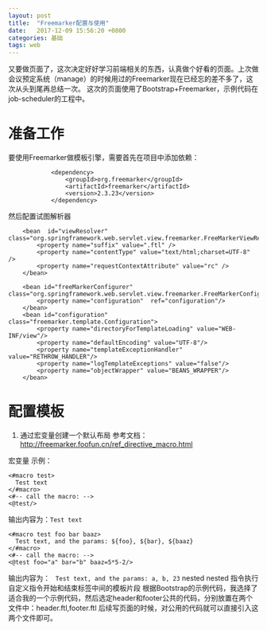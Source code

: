 ```yaml
---
layout: post
title:  "Freemarker配置与使用"
date:   2017-12-09 15:56:20 +0800
categories: 基础
tags: web
---
```


又要做页面了，这次决定好好学习前端相关的东西，认真做个好看的页面。上次做会议预定系统（manage）的时候用过的Freemarker现在已经忘的差不多了，这次从头到尾再总结一次。
这次的页面使用了Bootstrap+Freemarker，示例代码在job-scheduler的工程中。

# 准备工作
要使用Freemarker做模板引擎，需要首先在项目中添加依赖：
~~~
            <dependency>
                <groupId>org.freemarker</groupId>
                <artifactId>freemarker</artifactId>
                <version>2.3.23</version>
            </dependency>
~~~
然后配置试图解析器
~~~
    <bean  id="viewResolver" class="org.springframework.web.servlet.view.freemarker.FreeMarkerViewResolver">
        <property name="suffix" value=".ftl" />
        <property name="contentType" value="text/html;charset=UTF-8" />
        <property name="requestContextAttribute" value="rc" />
    </bean>

    <bean id="freeMarkerConfigurer" class="org.springframework.web.servlet.view.freemarker.FreeMarkerConfigurer">
        <property name="configuration"  ref="configuration"/>
    </bean>
    <bean id="configuration" class="freemarker.template.Configuration">
        <property name="directoryForTemplateLoading" value="WEB-INF/view"/>
        <property name="defaultEncoding" value="UTF-8"/>
        <property name="templateExceptionHandler" value="RETHROW_HANDLER"/>
        <property name="logTemplateExceptions" value="false"/>
        <property name="objectWrapper" value="BEANS_WRAPPER"/>
    </bean>
~~~

# 配置模板
1. 通过宏变量创建一个默认布局
参考文档：http://freemarker.foofun.cn/ref_directive_macro.html

宏变量
示例：
~~~
<#macro test>
  Test text
</#macro>
<#-- call the macro: -->
<@test/>
~~~
输出内容为：`Test text`

~~~
<#macro test foo bar baaz>
  Test text, and the params: ${foo}, ${bar}, ${baaz}
</#macro>
<#-- call the macro: -->
<@test foo="a" bar="b" baaz=5*5-2/>
~~~
输出内容为： ` Test text, and the params: a, b, 23`
nested
nested 指令执行自定义指令开始和结束标签中间的模板片段
根据Bootstrap的示例代码，我选择了适合我的一个示例代码，然后选定header和footer公共的代码，分别放置在两个文件中：header.ftl,footer.ftl
后续写页面的时候，对公用的代码就可以直接引入这两个文件即可。



